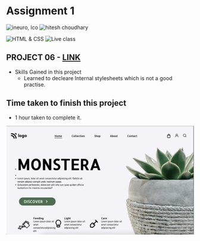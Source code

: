 # Assignment 1

![ineuro, lco](https://img.shields.io/badge/iNeuron-LCO-green)
![hitesh choudhary](https://img.shields.io/badge/Hitesh--Choudhary-Full--stack--JS--bootcamp-red)

![HTML & CSS](https://img.shields.io/badge/HTML-CSS-orange)
![Live class](https://img.shields.io/badge/LIVE--CLASS-PROJECT--6-lightgrey)

## PROJECT 06 - [LINK ](https://liveproj-06.netlify.app/)

-   Skills Gained in this project
    -   Learned to decleare Internal stylesheets which is not a good practise.

## Time taken to finish this project

-   1 hour taken to complete it.

![Desktop](./screenshots/Screenshot.png)
